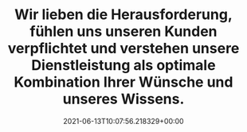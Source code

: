 ---
date: '2021-06-13T10:07:56.218329+00:00'
found_at: '2014-12-17'
found_url: http://www.friseure-in-muenchen.de/friseure-muenchen_friseur.html
title: Wir lieben die Herausforderung, fühlen uns unseren Kunden verpflichtet und
  verstehen unsere Dienstleistung als optimale Kombination Ihrer Wünsche und unseres
  Wissens.
---